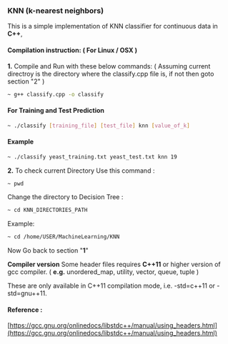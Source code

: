 ### KNN (k-nearest neighbors)

This is a simple implementation of KNN classifier for continuous data in **C++**,


#### Compilation instruction:  ( For Linux / OSX )
**1.** Compile and Run with these below commands:
( Assuming current directroy is the directory where the classify.cpp file is, if not then goto section "2" )

```bash
~ g++ classify.cpp -o classify
```

#### For Training and Test Prediction

```bash
~ ./classify [training_file] [test_file] knn [value_of_k]
```


#### Example

```bash
~ ./classify yeast_training.txt yeast_test.txt knn 19
```


**2.** To check current Directory Use this command :
```bash
~ pwd
```
Change the directory to Decision Tree :

```bash
~ cd KNN_DIRECTORIES_PATH
```

Example:
```bash
~ cd /home/USER/MachineLearning/KNN
```
Now Go back to section "**1**"



**Compiler version**
Some header files requires **C++11** or higher version of gcc compiler. ( **e.g.** unordered_map, utility, vector, queue, tuple )

These are only available in C++11 compilation mode, i.e. -std=c++11 or -std=gnu++11.






#### Reference :

[https://gcc.gnu.org/onlinedocs/libstdc++/manual/using_headers.html](https://gcc.gnu.org/onlinedocs/libstdc++/manual/using_headers.html)
